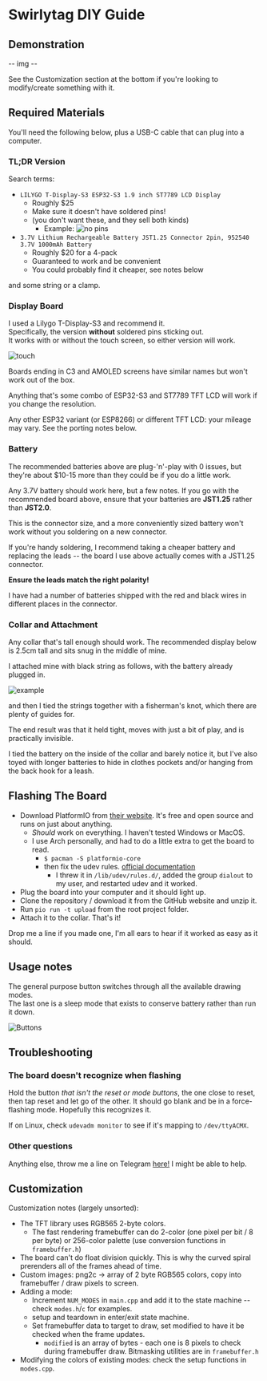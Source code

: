 # Swirlytag DIY Guide

## Demonstration

-- img -- 

See the Customization section at the bottom if you're looking to modify/create something with it. 

## Required Materials

You'll need the following below, plus a USB-C cable that can plug into a computer. 

### TL;DR Version

Search terms:  

* `LILYGO T-Display-S3 ESP32-S3 1.9 inch ST7789 LCD Display`  
  * Roughly $25  
  * Make sure it doesn't have soldered pins!   
  * (you don't want these, and they sell both kinds)  
    * Example: ![no pins](https://raw.githubusercontent.com/pridebeef/swirlytag/main/docs/pins.png) 
* `3.7V Lithium Rechargeable Battery JST1.25 Connector 2pin, 952540 3.7V 1000mAh Battery`  
  * Roughly $20 for a 4-pack  
  * Guaranteed to work and be convenient   
  * You could probably find it cheaper, see notes below    

and some string or a clamp.   

### Display Board

I used a Lilygo T-Display-S3 and recommend it.  
Specifically, the version **without** soldered pins sticking out.   
It works with or without the touch screen, so either version will work.  

![touch](https://raw.githubusercontent.com/pridebeef/swirlytag/main/docs/touch.png)

Boards ending in C3 and AMOLED screens have similar names but won't work out of the box.  

Anything that's some combo of ESP32-S3 and ST7789 TFT LCD will work if you change the resolution.  

Any other ESP32 variant (or ESP8266) or different TFT LCD: your mileage may vary. See the porting notes below. 

### Battery

The recommended batteries above are plug-'n'-play with 0 issues, but they're about $10-15 more than they could be if you do a little work.  

Any 3.7V battery should work here, but a few notes. If you go with the recommended board above, ensure that your batteries are
**JST1.25** rather than **JST2.0**.  

This is the connector size, and a more conveniently sized battery won't work without you soldering on a new connector.   

If you're handy soldering, I recommend taking a cheaper battery and replacing the leads -- the board I use above actually comes with a JST1.25 connector.  

**Ensure the leads match the right polarity!**  

I have had a number of batteries shipped with the red and black wires in different places in the connector.  

### Collar and Attachment 

Any collar that's tall enough should work. The recommended display below is 2.5cm tall and sits snug in the middle of mine. 

I attached mine with black string as follows, with the battery already plugged in.

![example](https://raw.githubusercontent.com/pridebeef/swirlytag/main/docs/string.png)

and then I tied the strings together with a fisherman's knot, which there are plenty of guides for. 

The end result was that it held tight, moves with just a bit of play, and is practically invisible. 

I tied the battery on the inside of the collar and barely notice it, but I've also toyed with longer batteries to hide in clothes pockets and/or hanging from the back hook for a leash. 

## Flashing The Board

* Download PlatformIO from [their website](https://platformio.org/platformio-ide). It's free and open source and runs on just about anything.
  * *Should* work on everything. I haven't tested Windows or MacOS. 
  * I use Arch personally, and had to do a little extra to get the board to read.
    * `$ pacman -S platformio-core`
    * then fix the udev rules. [official documentation](https://docs.platformio.org/en/stable/core/installation/udev-rules.html)
      * I threw it in `/lib/udev/rules.d/`, added the group `dialout` to my user, and restarted udev and it worked.
* Plug the board into your computer and it should light up. 
* Clone the repository / download it from the GitHub website and unzip it.  
* Run `pio run -t upload` from the root project folder. 
* Attach it to the collar. That's it!  

Drop me a line if you made one, I'm all ears to hear if it worked as easy as it should.   

## Usage notes  

The general purpose button switches through all the available drawing modes.   
The last one is a sleep mode that exists to conserve battery rather than run it down.  

![Buttons](https://raw.githubusercontent.com/pridebeef/swirlytag/main/docs/buttons.png)

## Troubleshooting 
 
### The board doesn't recognize when flashing

Hold the button *that isn't the reset or mode buttons*, the one close to reset, then tap reset and let go of the other. It should go blank and be in a force-flashing mode. Hopefully this recognizes it.  

If on Linux, check `udevadm monitor` to see if it's mapping to `/dev/ttyACMX`.  

### Other questions

Anything else, throw me a line on Telegram [here!](https://t.me/pridebeef) I might be able to help. 

## Customization

Customization notes (largely unsorted):  
* The TFT library uses RGB565 2-byte colors.  
  * The fast rendering framebuffer can do 2-color (one pixel per bit / 8 per byte) or 256-color palette (use conversion functions in `framebuffer.h`) 
* The board can't do float division quickly. This is why the curved spiral prerenders all of the frames ahead of time. 
* Custom images: png2c -> array of 2 byte RGB565 colors, copy into framebuffer / draw pixels to screen. 
* Adding a mode:  
  * Increment `NUM_MODES` in `main.cpp` and add it to the state machine -- check `modes.h`/`c` for examples.
  * setup and teardown in enter/exit state machine. 
  * Set framebuffer data to target to draw, set modified to have it be checked when the frame updates. 
    * `modified` is an array of bytes - each one is 8 pixels to check during framebuffer draw. Bitmasking utilities are in `framebuffer.h`
* Modifying the colors of existing modes: check the setup functions in `modes.cpp`.

